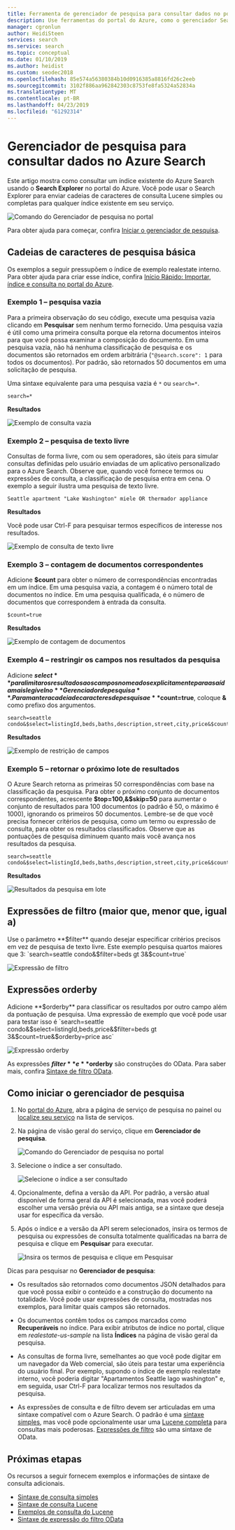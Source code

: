 ```yaml
---
title: Ferramenta de gerenciador de pesquisa para consultar dados no portal do Azure – Azure Search
description: Use ferramentas do portal do Azure, como o gerenciador Search para índices de consulta no Azure Search. Insira termos de pesquisa ou cadeias de caracteres de pesquisa totalmente qualificados com a sintaxe avançada.
manager: cgronlun
author: HeidiSteen
services: search
ms.service: search
ms.topic: conceptual
ms.date: 01/10/2019
ms.author: heidist
ms.custom: seodec2018
ms.openlocfilehash: 85e574a56380384b10d0916385a8816fd26c2eeb
ms.sourcegitcommit: 3102f886aa962842303c8753fe8fa5324a52834a
ms.translationtype: MT
ms.contentlocale: pt-BR
ms.lasthandoff: 04/23/2019
ms.locfileid: "61292314"
---
```

# <a name="search-explorer-for-querying-data-in-azure-search"></a>Gerenciador de pesquisa para consultar dados no Azure Search 

Este artigo mostra como consultar um índice existente do Azure Search usando o **Search Explorer** no portal do Azure. Você pode usar o Search Explorer para enviar cadeias de caracteres de consulta Lucene simples ou completas para qualquer índice existente em seu serviço. 

   ![Comando do Gerenciador de pesquisa no portal](./media/search-explorer/search-explorer-cmd2.png "Comando Gerenciador de pesquisa no portal")


Para obter ajuda para começar, confira [Iniciar o gerenciador de pesquisa](#start-search-explorer).

## <a name="basic-search-strings"></a>Cadeias de caracteres de pesquisa básica

Os exemplos a seguir pressupõem o índice de exemplo realestate interno. Para obter ajuda para criar esse índice, confira [Início Rápido: Importar, índice e consulta no portal do Azure](search-get-started-portal.md).

### <a name="example-1---empty-search"></a>Exemplo 1 – pesquisa vazia

Para a primeira observação do seu código, execute uma pesquisa vazia clicando em **Pesquisar** sem nenhum termo fornecido. Uma pesquisa vazia é útil como uma primeira consulta porque ela retorna documentos inteiros para que você possa examinar a composição do documento. Em uma pesquisa vazia, não há nenhuma classificação de pesquisa e os documentos são retornados em ordem arbitrária (`"@search.score": 1` para todos os documentos). Por padrão, são retornados 50 documentos em uma solicitação de pesquisa.

Uma sintaxe equivalente para uma pesquisa vazia é `*` ou `search=*`.

   ```Input
   search=*
   ```

   **Resultados**
   
   ![Exemplo de consulta vazia](./media/search-explorer/search-explorer-example-empty.png "Exemplo de consulta vazia ou não qualificada")

### <a name="example-2---free-text-search"></a>Exemplo 2 – pesquisa de texto livre

Consultas de forma livre, com ou sem operadores, são úteis para simular consultas definidas pelo usuário enviadas de um aplicativo personalizado para o Azure Search. Observe que, quando você fornece termos ou expressões de consulta, a classificação de pesquisa entra em cena. O exemplo a seguir ilustra uma pesquisa de texto livre.

   ```Input
   Seattle apartment "Lake Washington" miele OR thermador appliance
   ```

   **Resultados**

   Você pode usar Ctrl-F para pesquisar termos específicos de interesse nos resultados.

   ![Exemplo de consulta de texto livre](./media/search-explorer/search-explorer-example-freetext.png "Exemplo de consulta de texto livre")

### <a name="example-3---count-of-matching-documents"></a>Exemplo 3 – contagem de documentos correspondentes 

Adicione **$count** para obter o número de correspondências encontradas em um índice. Em uma pesquisa vazia, a contagem é o número total de documentos no índice. Em uma pesquisa qualificada, é o número de documentos que correspondem à entrada da consulta.

   ```Input1
   $count=true
   ```
   **Resultados**

   ![Exemplo de contagem de documentos](./media/search-explorer/search-explorer-example-count.png "Contagem de documentos correspondentes no índice")

### <a name="example-4---restrict-fields-in-search-results"></a>Exemplo 4 – restringir os campos nos resultados da pesquisa

Adicione **$select** para limitar os resultados aos campos nomeados explicitamente para a saída mais legível no **Gerenciador de pesquisa**. Para manter a cadeia de caracteres de pesquisa e **$count=true**, coloque **&** como prefixo dos argumentos. 

   ```Input
   search=seattle condo&$select=listingId,beds,baths,description,street,city,price&$count=true
   ```

   **Resultados**

   ![Exemplo de restrição de campos](./media/search-explorer/search-explorer-example-selectfield.png "Restringir campos nos resultados da pesquisa")

### <a name="example-5---return-next-batch-of-results"></a>Exemplo 5 – retornar o próximo lote de resultados

O Azure Search retorna as primeiras 50 correspondências com base na classificação da pesquisa. Para obter o próximo conjunto de documentos correspondentes, acrescente **$top=100,&$skip=50** para aumentar o conjunto de resultados para 100 documentos (o padrão é 50, o máximo é 1000), ignorando os primeiros 50 documentos. Lembre-se de que você precisa fornecer critérios de pesquisa, como um termo ou expressão de consulta, para obter os resultados classificados. Observe que as pontuações de pesquisa diminuem quanto mais você avança nos resultados da pesquisa.

   ```Input
   search=seattle condo&$select=listingId,beds,baths,description,street,city,price&$count=true&$top=100,&$skip=50
   ```

   **Resultados**

   ![Resultados da pesquisa em lote](./media/search-explorer/search-explorer-example-topskip.png "Retornar próximo lote de resultados da pesquisa")

## <a name="filter-expressions-greater-than-less-than-equal-to"></a>Expressões de filtro (maior que, menor que, igual a)

Use o parâmetro **$filter** quando desejar especificar critérios precisos em vez de pesquisa de texto livre. Este exemplo pesquisa quartos maiores que 3: `search=seattle condo&$filter=beds gt 3&$count=true`

   ![Expressão de filtro](./media/search-explorer/search-explorer-example-filter.png "Filtrar pelos critérios")

## <a name="order-by-expressions"></a>Expressões orderby

Adicione **$orderby** para classificar os resultados por outro campo além da pontuação de pesquisa. Uma expressão de exemplo que você pode usar para testar isso é `search=seattle condo&$select=listingId,beds,price&$filter=beds gt 3&$count=true&$orderby=price asc`

   ![Expressão orderby](./media/search-explorer/search-explorer-example-ordery.png "Alterar a ordem de classificação")

As expressões **$filter** e **$orderby** são construções do OData. Para saber mais, confira [Sintaxe de filtro OData](https://docs.microsoft.com/rest/api/searchservice/odata-expression-syntax-for-azure-search).

<a name="start-search-explorer"></a>

## <a name="how-to-start-search-explorer"></a>Como iniciar o gerenciador de pesquisa

1. No [portal do Azure](https://portal.azure.com), abra a página de serviço de pesquisa no painel ou [localize seu serviço](https://ms.portal.azure.com/#blade/HubsExtension/BrowseResourceBlade/resourceType/Microsoft.Search%2FsearchServices) na lista de serviços.

2. Na página de visão geral do serviço, clique em **Gerenciador de pesquisa**.

   ![Comando do Gerenciador de pesquisa no portal](./media/search-explorer/search-explorer-cmd2.png "Comando Gerenciador de pesquisa no portal")

3. Selecione o índice a ser consultado.

   ![Selecione o índice a ser consultado](./media/search-explorer/search-explorer-changeindex-se2.png "Selecione o índice")

4. Opcionalmente, defina a versão da API. Por padrão, a versão atual disponível de forma geral da API é selecionada, mas você poderá escolher uma versão prévia ou API mais antiga, se a sintaxe que deseja usar for específica da versão.

5. Após o índice e a versão da API serem selecionados, insira os termos de pesquisa ou expressões de consulta totalmente qualificadas na barra de pesquisa e clique em **Pesquisar** para executar.

   ![Insira os termos de pesquisa e clique em Pesquisar](./media/search-explorer/search-explorer-query-string-example.png "Insira os termos de pesquisa e clique em Pesquisar")

Dicas para pesquisar no **Gerenciador de pesquisa**:

+ Os resultados são retornados como documentos JSON detalhados para que você possa exibir o conteúdo e a construção do documento na totalidade. Você pode usar expressões de consulta, mostradas nos exemplos, para limitar quais campos são retornados.

+ Os documentos contêm todos os campos marcados como **Recuperáveis** no índice. Para exibir atributos de índice no portal, clique em *realestate-us-sample* na lista **Índices** na página de visão geral da pesquisa.

+ As consultas de forma livre, semelhantes ao que você pode digitar em um navegador da Web comercial, são úteis para testar uma experiência do usuário final. Por exemplo, supondo o índice de exemplo realestate interno, você poderia digitar "Apartamentos Seattle lago washington" e, em seguida, usar Ctrl-F para localizar termos nos resultados da pesquisa. 

+ As expressões de consulta e de filtro devem ser articuladas em uma sintaxe compatível com o Azure Search. O padrão é uma [sintaxe simples](https://docs.microsoft.com/rest/api/searchservice/simple-query-syntax-in-azure-search), mas você pode opcionalmente usar uma [Lucene completa](https://docs.microsoft.com/rest/api/searchservice/lucene-query-syntax-in-azure-search) para consultas mais poderosas. [Expressões de filtro](https://docs.microsoft.com/rest/api/searchservice/odata-expression-syntax-for-azure-search) são uma sintaxe de OData.


## <a name="next-steps"></a>Próximas etapas

Os recursos a seguir fornecem exemplos e informações de sintaxe de consulta adicionais.

 + [Sintaxe de consulta simples](https://docs.microsoft.com/rest/api/searchservice/simple-query-syntax-in-azure-search) 
 + [Sintaxe de consulta Lucene](https://docs.microsoft.com/rest/api/searchservice/lucene-query-syntax-in-azure-search) 
 + [Exemplos de consulta do Lucene](search-query-lucene-examples.md) 
 + [Sintaxe de expressão do filtro OData](https://docs.microsoft.com/rest/api/searchservice/odata-expression-syntax-for-azure-search) 
